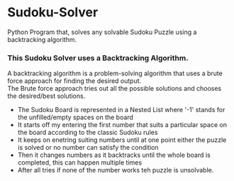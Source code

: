 # Sudoku-Solver
Python Program that, solves any solvable Sudoku Puzzle using a backtracking algorithm.

### This Sudoku Solver uses a Backtracking Algorithm.  
A backtracking algorithm is a problem-solving algorithm that uses a brute force approach for finding the desired output.  
The Brute force approach tries out all the possible solutions and chooses the desired/best solutions.

* The Sudoku Board is represented in a Nested List where '-1' stands for the unfilled/empty spaces on the board
* It starts off my entering the first number that suits a particular space on the board according to the classic Sudoku rules 
* It keeps on enetring suiting numbers until at one point either the puzzle is solved or no number can satisfy the condition 
* Then it changes numbers as it backtracks until the whole board is completed, this can happen multiple times 
* After all tries if none of the number works teh puzzle is unsolvable. 
